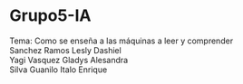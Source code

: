 # Grupo5-IA
Tema: Como se enseña a las máquinas a leer y comprender </br>
Sanchez Ramos Lesly Dashiel </br>
Yagi Vasquez Gladys Alesandra</br>
Silva Guanilo Italo Enrique

